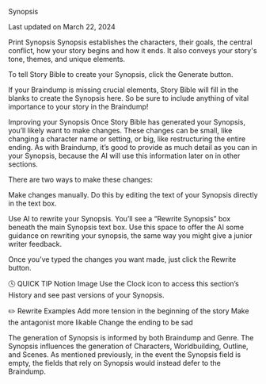Synopsis

Last updated on March 22, 2024

Print
Synopsis
Synopsis establishes the characters, their goals, the central conflict, how your story begins and how it ends. It also conveys your story's tone, themes, and unique elements.

To tell Story Bible to create your Synopsis, click the Generate button.

If your Braindump is missing crucial elements, Story Bible will fill in the blanks to create the Synopsis here. So be sure to include anything of vital importance to your story in the Braindump!

Improving your Synopsis
Once Story Bible has generated your Synopsis, you’ll likely want to make changes. These changes can be small, like changing a character name or setting, or big, like restructuring the entire ending. As with Braindump, it’s good to provide as much detail as you can in your Synopsis, because the AI will use this information later on in other sections.

There are two ways to make these changes:

Make changes manually.
Do this by editing the text of your Synopsis directly in the text box.

Use AI to rewrite your Synopsis.
You’ll see a “Rewrite Synopsis” box beneath the main Synopsis text box. Use this space to offer the AI some guidance on rewriting your synopsis, the same way you might give a junior writer feedback.

 
Once you’ve typed the changes you want made, just click the Rewrite button.

🕓
QUICK TIP
Notion Image
Use the Clock icon to access this section’s History and see past versions of your Synopsis.

 
✏️
Rewrite Examples
Add more tension in the beginning of the story
Make the antagonist more likable
Change the ending to be sad
 
The generation of Synopsis is informed by both Braindump and Genre. The Synopsis influences the generation of Characters, Worldbuilding, Outline, and Scenes. As mentioned previously, in the event the Synopsis field is empty, the fields that rely on Synopsis would instead defer to the Braindump.